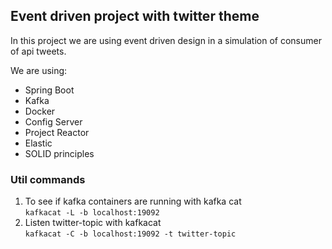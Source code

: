 ## Event driven project with twitter theme
In this project we are using event driven design in a simulation of consumer of api tweets.

We are using:
* Spring Boot
* Kafka
* Docker
* Config Server
* Project Reactor
* Elastic
* SOLID principles

### Util commands

1. To see if kafka containers are running with kafka cat <br/>
```kafkacat -L -b localhost:19092```
2. Listen twitter-topic with kafkacat<br/>
```kafkacat -C -b localhost:19092 -t twitter-topic```
